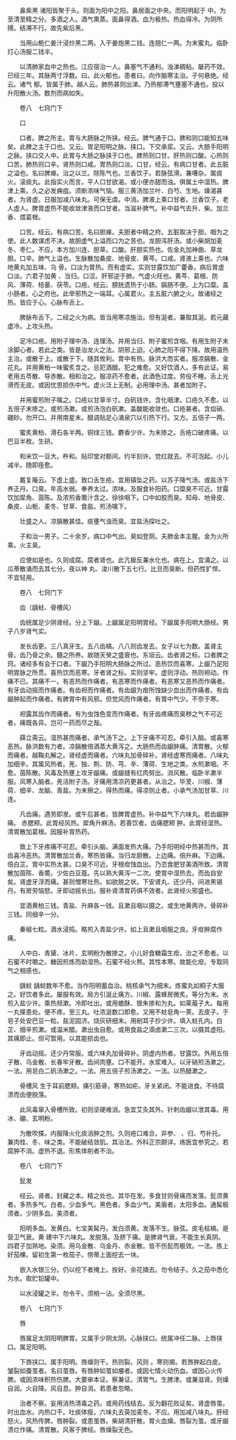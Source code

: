 <!-- { "loadSidebar": true } -->
　　鼻紫黑 诸阳皆聚于头。则面为阳中之阳。鼻居面之中央。而阳明起于 中。为至清至精之分。多酒之人。酒气熏蒸。面鼻得酒。血为极热。热血得冷。为阴所搏。结滞不行。故先紫后黑。

　　当用山栀仁姜汁浸炒黑二两。入干姜炮黑二钱。连翘仁一两。为末蜜丸。临卧灯心汤服二钱半。

　　以清肺家血中之热也。江应宿治一人。鼻塞气不通利。浊涕稠粘。屡药不效。已经三年。其脉两寸浮数。曰。此火郁也。患者曰。向作脑寒主治。子何悬绝。经云。诸气 郁。皆属于肺。越人云。肺热甚则出涕。乃热郁滞气壅塞不通也。投以升阳散火汤。数剂而病如失。

　　卷八　七窍门下

　　口

　　口者。脾之所主。胃与大肠脉之所挟。经云。脾气通于口。脾和则口能知五味矣。此脾之主于口也。又云。胃足阳明之脉。挟口。下交承浆。又云。大肠手阳明之脉。挟口交人中。此胃与大肠之脉挟于口也。脾热则口甘。肝热则口酸。心热则口苦。肺热则口辛。肾热则口咸。胃热则口淡。口甘。经云。有病口甘者。此五脏之溢也。名曰脾瘅。治之以兰。除陈气也。兰香饮子。若脉弦滑。兼嘈杂。属痰火。滚痰丸。此指实火而言。平人口甘欲渴。或小便亦甜而浊。俱属土中湿热。脾津上乘。久之必发痈疽。须断浓味气恼。服三黄汤加兰叶、白芍、生地。燥渴甚者。为肾虚。日服加减八味丸。可保无虞。中消。脾液上乘口甘者。兰香饮子。老人虚人。脾胃虚热不能收敛津液而口甘者。当滋补脾气。补中益气去升、柴。加兰香、煨葛根。

　　口苦。经云。有病口苦。名曰胆瘅。夫胆者中精之府。五脏取决于胆。咽为之使。此人数谋虑不决。故胆虚气上溢而口为之苦也。龙胆泻肝汤。或小柴胡加麦冬、枣仁。不应。本方加川连、胆草。口酸。肝胆实热也。佐金丸加神曲、草龙胆。口辛。肺气上溢也。生脉散加桑皮、地骨皮、黄芩。口咸。肾液上乘也。六味地黄丸加五味、乌 骨。口淡为胃热。而有虚实。实则甘露饮加广藿香。病后胃虚口淡。六君子加黄 、当归。口涩。肝邪逆于肺。气虚火旺也。黄芩、葛根、防风、薄荷、栝蒌、茯苓。口疮。经云。膀胱遗热于小肠。膈肠不便。上为口糜。盖小肠者。心之府也。此举邪热之一端耳。心属君火。主五脏六腑之火。故诸经之热。皆应于心。心脉布舌上。

　　脾脉布舌下。二经之火为病。皆当用寒凉施治。但有涎者。兼取其涎。若元藏虚冷。上攻头热。

　　足冷口疮。用附子理中汤、连理汤。并用当归、附子蜜煎含咽。有用生附子末涂脚心者。若此之类。皆是治龙火之法。阴邪上迫。心肺之阳不得下降。故用温热主治。或散于上。或散于下。随其攸利。胃中有热。脉洪大而实者。服凉膈散、金花丸。并用黄柏一味蜜炙含之。忌犯酒醋。犯之难愈。又好饮酒人。多有此证。易老用五苓散、导赤散。相和治之。服凉药不愈者。此酒色过度。劳役不睡。舌上光滑而无皮。或因忧思损伤中气。虚火泛上无制。必用理中汤。甚者加附子。

　　并用蜜煎附子噙之。口疮以甘草半寸。白矾钱许。含化咽津。口疮久不愈。以五倍子末掺之。或煎汤漱。或煎汤泡白矾漱。盖酸能收敛也。口疮甚者。含焰硝、硼砂。勿开口。并用南星末。醋调贴足心涌泉穴以引热下行。又方。五倍子一两。

　　蜜炙黄柏、滑石各半两。铜绿三钱。麝香少许。为末掺之。舌疮口破疼痛。以巴豆半枚。生研。

　　和米饮一豆大。杵和。贴印堂对额间。约半刻许。觉红就去。不可泡起。小儿减半。随即痊愈。

　　戴复庵云。下虚上盛。致口舌生疮。宜用镇坠之药。以苏子降气汤。或盐汤下养正丹。口臭。年高水弱。奉养太过。浓味。及服食补阳药。口糜臭不可近。甘露饮加犀角、茵陈。及浓煎香薷汁含之。徐徐咽下。口中如胶而臭。知母、地骨皮、桑皮、山栀、麦冬、甘草、食盐。煎汤噙下。

　　壮盛之人。凉膈散甚佳。痰壅气浊而臭。宜盐汤探吐之。

　　子和治一男子。二十余岁。病口中气出。臭如登厕。夫肺金本主腥。金为火所乘。火主臭。

　　应使如是也。久则成腐。腐者肾也。此亢极反兼水化也。病在上。宜涌之。以瓜蒂散涌而去其七分。夜以神 丸、浚川散下五七行。比旦而臭断。但药性犷悍。不宜轻用。

　　卷八　七窍门下

　　齿（龋蛀、骨槽风）

　　齿统属足少阴肾经。分上下龈。上龈属足阳明胃经。下龈属手阳明大肠经。男子八岁肾气实。

　　发长齿更。三八真牙生。五八齿槁。八八则齿发去。女子以七为数。盖肾主骨。齿乃骨之余。髓之所养。故随天癸之盛衰也。东垣云。齿者肾之标。口者脾之窍。诸经多有会于口者。下龈乃手阳明大肠脉之所过。恶热饮而喜寒。上龈乃足阳明胃脉之所贯。喜热饮而恶寒。牙者肾之标。实则坚牢。虚则浮动。热则袒动。作痛不已。其痛不一。有恶热而作痛者。有恶寒而作痛者。有恶寒又恶热而作痛者。有牙齿动摇而作痛者。有齿袒而作痛者。有齿龈为疳所蚀缺少血出而作痛者。有齿龈肿起而作痛者。有脾胃中有风邪。但觉风而作痛者。有胃中气少。不奈于寒。

　　袒露其齿作而痛者。有为虫蚀色变而作痛者。有牙齿疼痛而臭秽之气不可近者。痛既各异。岂可一药而尽之哉。

　　薛立斋云。湿热甚而痛者。承气汤下之。上下牙痛不可忍。牵引入脑。或喜寒恶热。脉洪数有力者。凉膈散倍酒蒸大黄泻之。大肠热而齿龈肿痛。清胃散。火郁而痛者。越鞠丸解之。肾经虚而痛者。六味丸加骨碎补。肾经虚寒而痛者。八味丸加细辛。其属风热者。羌、独、荆、防、芎、辛、薄荷、生地之类。水煎漱咽。不愈。茵陈散。风毒及热壅上攻牙龈痛。或龈缝有红肉努出。消风散。临卧半漱半服。风寒入脑者。羌活附子汤。牙痛用清凉药更甚者。从治之。毕茇、川椒、薄荷、细辛、龙脑、青盐。为末擦之。得热而痛。得凉则止者。小承气汤加甘草、川连。

　　凡齿痛。遇劳即发。或午后甚者。皆脾胃虚热。补中益气下六味丸。若齿龈肿痛。 赤腮颊。此胃经风热。犀角升麻汤。若善饮者。齿痛腮颊 肿。此胃经湿热。清胃散加葛根。因服补胃热药。

　　致上下牙疼痛不可忍。牵引头脑。满面发热大痛。乃手阳明经中热甚而作。其齿喜冷恶热。清胃散加兰香。寒热皆痛。当归龙胆散。上边痛。倍升麻。下边痛。倍白芷。胃中实热太甚。口臭不可近。牙根疳蚀血出。乃恣食肥甘美酒所致。清胃散加茵陈、香薷。少佐白豆蔻。先以熟大黄泻一二次。使胃中湿热去。而齿自安矣。肾虚牙浮而痛。甚则憎寒壮热。如欲脱之状。下安肾丸、还少丹。间进黑锡丹。有房劳恼怒。牙即动摇长出。服补肾清胃药俱不效者。此肾经火邪盛也。

　　宜酒黄柏三钱。青盐、升麻各一钱。且漱且咽以摄之。或生地黄两许。骨碎补三钱。同细辛一分。

　　秦椒七粒。酒水浸捣。略煎入青盐少许。如上且漱且咽服之良。牙疳肿腐作痛。

　　人中白、青黛、冰片、玄明粉为散掺之。小儿好食糖霜生疳。治之不愈者。以石蜜不时嚼之。糖因煎炼而助湿热。石蜜不经火熬。其性本寒。故能化疳。专取同气之相感也。

　　龋蛀 龋蛀数年不愈。当作阳明蓄血治。桃核承气为细末。炼蜜丸如桐子大服之。好饮者多此。屡服有效。局方引涎止痛方。川椒、露蜂房微炙。等分为末。水煎入盐少许。乘热频漱。冷即吐出。或用蟾酥、银朱掺和为丸。如莱菔子大。每用一丸搽患处。便不疼。至三丸。吐浓涎数口即愈。又用不蛀皂角一荚。去皮子。于皂子处安巴豆一粒。盐泥固济。烧灰研细末。用剜耳子抄少许。填入蛀孔内。白芷、细辛煎漱。或温米醋。漱出虫自愈。或用食盐之滴卤漱二三次。以摄其虚阳。其痛即止。但可暂用。以其能损齿也。

　　牙齿动摇。还少丹常服。或六味丸加骨碎补。阴虚内热者。甘露饮。外用五倍子散、乌金散、长春牢牙散。齿间肉壅。口不能开。水浆难入。以牙硝煎汤漱之。一法。用皂白二矾汤漱之。一法。用五倍子煎汤漱之。一法。以热醋漱之。

　　骨槽风 生于耳前腮颊。痛引筋骨。寒热如疟。牙关紧闭。不能进食。不待腐溃而齿便脱落。

　　此风毒窜入骨槽所致。初则坚硬难消。急宜艾灸其外。针刺齿龈以泄其毒。用冰、硼、玄明粉。

　　为散吹搽。内服降火化痰消肿之剂。久则疮口难合。非参、 、归、芍补托。兼肉桂、冬、味之类。不能破结敛肌。其治法。外科正宗颇详。疡医宜参究之。若腐肿不消。虚热不退。形焦体削者不治。

　　卷八　七窍门下

　　髭发

　　经云。肾者。封藏之本。精之处也。其华在发。多食甘则骨痛而发落。髭须黄者。多热多气。白者。少血多气。黑色者。多血少气。美眉者。太阳多血。通髯极须者。少阴多血。美须者。

　　阳明多血。发黄白。七宝美髯丹。发白须黄。发落不生。脉弦。皮毛枯槁。是营卫气衰。黄 建中下六味丸。发脱落。及脐下痛。是脾肾气衰。不能生长真阴。四君子加熟地。染须。用乌金散、乌金丹、赤金散。皆不伤髭而极效。一法。拣上好茄棵。留初生第一枚茄子。傍蒂上面挖去一块。

　　嵌入水银三分。仍以挖下者掩上。拴好。余花摘去。勿令结子。久之茄中悉化为水。取贮铅罐中。

　　以水浸罐之半。勿令干。须梢一沾。全须尽黑。

　　卷八　七窍门下

　　唇

　　唇属足太阴阳明脾胃。又属手少阴太阴。心脉挟口。统属冲任二脉。上唇挟口。属足阳明。

　　下唇挟口。属手阳明。唇燥则干。热则裂。风则 。寒则揭。若唇肿起白皮。皱裂如蚕茧者。名曰茧唇。有唇肿如茧如瘤者。或因七情火动伤血。或因心火传脾。或因浓味积热伤脾。大要审本证。察兼证。清胃气。生脾津。或兼滋肾。则燥自润。火自降。风自息。肿自消。若患者忽略。

　　治者不察。妄用消热清毒之药。或用药线结去。反为翻花败证矣。肾虚唇茧。时出血水。内热口干。吐痰体瘦。六味丸去萸加麦冬。不应。用加减八味丸。肝经怒火。风热传脾。唇肿裂。或患茧唇。柴胡清肝散。胃火血燥。唇裂为茧。或牙龈溃烂作痛。清胃散。风客于脾经。唇燥裂无色。

